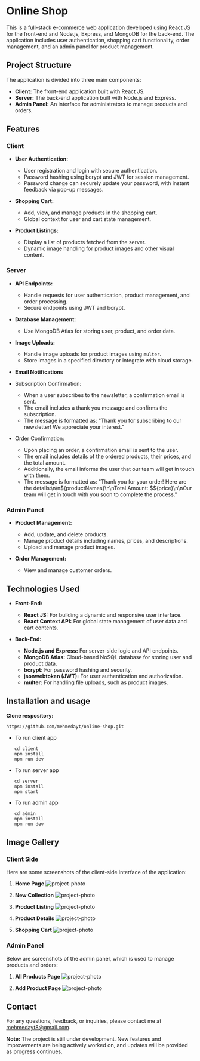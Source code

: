# Online Shop

This is a full-stack e-commerce web application developed using React JS for the front-end and Node.js, Express, and MongoDB for the back-end. The application includes user authentication, shopping cart functionality, order management, and an admin panel for product management.

## Project Structure

The application is divided into three main components:

- **Client:** The front-end application built with React JS.
- **Server:** The back-end application built with Node.js and Express.
- **Admin Panel:** An interface for administrators to manage products and orders.

## Features

### **Client**

- **User Authentication:**

  - User registration and login with secure authentication.
  - Password hashing using bcrypt and JWT for session management.
  - Password change can securely update your password, with instant feedback via pop-up messages.

- **Shopping Cart:**

  - Add, view, and manage products in the shopping cart.
  - Global context for user and cart state management.

- **Product Listings:**
  - Display a list of products fetched from the server.
  - Dynamic image handling for product images and other visual content.

### **Server**

- **API Endpoints:**

  - Handle requests for user authentication, product management, and order processing.
  - Secure endpoints using JWT and bcrypt.

- **Database Management:**

  - Use MongoDB Atlas for storing user, product, and order data.

- **Image Uploads:**
  - Handle image uploads for product images using `multer`.
  - Store images in a specified directory or integrate with cloud storage.

- **Email Notifications**

- Subscription Confirmation:
  - When a user subscribes to the newsletter, a confirmation email is sent.
  - The email includes a thank you message and confirms the subscription.
  - The message is formatted as: "Thank you for subscribing to our newsletter! We appreciate your interest."

- Order Confirmation:
  - Upon placing an order, a confirmation email is sent to the user.
  - The email includes details of the ordered products, their prices, and the total amount.
  - Additionally, the email informs the user that our team will get in touch with them.
  - The message is formatted as: "Thank you for your order! Here are the details:\n\n${productNames}\n\nTotal Amount: $${price}\n\nOur team will get in touch with you soon to complete the process."

### **Admin Panel**

- **Product Management:**

  - Add, update, and delete products.
  - Manage product details including names, prices, and descriptions.
  - Upload and manage product images.

- **Order Management:**
  - View and manage customer orders.

## Technologies Used

- **Front-End:**

  - **React JS:** For building a dynamic and responsive user interface.
  - **React Context API:** For global state management of user data and cart contents.

- **Back-End:**
  - **Node.js and Express:** For server-side logic and API endpoints.
  - **MongoDB Atlas:** Cloud-based NoSQL database for storing user and product data.
  - **bcrypt:** For password hashing and security.
  - **jsonwebtoken (JWT):** For user authentication and authorization.
  - **multer:** For handling file uploads, such as product images.

## Installation and usage

**Clone respository:**

```
https://github.com/mehmedayt/online-shop.git
```

- To run client app
  <br/>

```
   cd client
   npm install
   npm run dev
```

- To run server app
  <br/>

```
   cd server
   npm install
   npm start
```

- To run admin app
  <br/>

```
   cd admin
   npm install
   npm run dev
```

## Image Gallery

### **Client Side**

Here are some screenshots of the client-side interface of the application:

1. **Home Page**
   <img alt="project-photo" src="./admin/public/home.png" />

2. **New Collection**
    <img alt="project-photo" src="./admin/public/home-new-collection.png" />

3. **Product Listing**
   <img alt="project-photo" src="./admin/public/home-catalog.png" />

4. **Product Details**
   <img alt="project-photo" src="./admin/public/home-details.png" />

5. **Shopping Cart**
   <img alt="project-photo" src="./admin/public/home-cart.png" />

### **Admin Panel**

Below are screenshots of the admin panel, which is used to manage products and orders:

1. **All Products Page**
   <img alt="project-photo" src="./admin/public/admin-product-list.png" />

2. **Add Product Page**
   <img alt="project-photo" src="./admin/public/admin-add-product.png" />

## Contact

For any questions, feedback, or inquiries, please contact me at [mehmedayt8@gmail.com](mailto:mehmedayt8@gmail.com).

**Note:** The project is still under development. New features and improvements are being actively worked on, and updates will be provided as progress continues.
